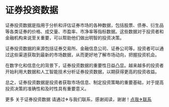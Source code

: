 # 证券投资数据

证券投资数据是指用于分析和评估证券市场的各种数据，包括股票、债券、衍生品等各类证券的价格、成交量、市盈率、市净率等指标数据。这些数据对于投资者和金融机构来说至关重要，可以帮助他们做出明智的投资决策。

证券投资数据的来源包括证券交易所、金融信息公司、证券公司等。投资者可以通过这些渠道获取到最新的市场数据，从而更好地了解市场动向，把握投资机会。

在数字化和信息化的背景下，证券投资数据的重要性日益凸显。越来越多的投资者开始利用大数据和人工智能技术分析证券投资数据，以期获得更高的投资收益。

总之，证券投资数据是投资者获取市场信息、制定投资策略的重要基础，对于提高投资决策的准确性和及时性具有重要意义。

更多 关于证券投资数据 请通过✈与我们联系，感谢阅读，谢谢！[点我✈联系](https://d.k02.cc)